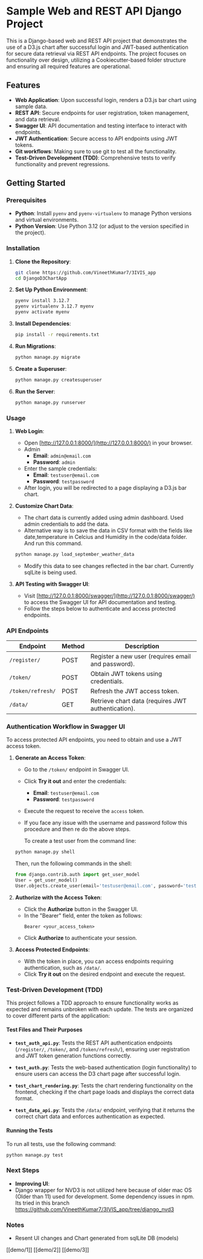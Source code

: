 # Sample Web and REST API Django Project

This is a Django-based web and REST API project that demonstrates the use of a D3.js chart after successful login and JWT-based authentication for secure data retrieval via REST API endpoints. The project focuses on functionality over design, utilizing a Cookiecutter-based folder structure and ensuring all required features are operational.

## Features

- **Web Application**: Upon successful login, renders a D3.js bar chart using sample data.
- **REST API**: Secure endpoints for user registration, token management, and data retrieval.
- **Swagger UI**: API documentation and testing interface to interact with endpoints.
- **JWT Authentication**: Secure access to API endpoints using JWT tokens.
- **Git workflows**: Making sure to use git to test all the functionality.
- **Test-Driven Development (TDD)**: Comprehensive tests to verify functionality and prevent regressions.

## Getting Started

### Prerequisites

- **Python**: Install `pyenv` and `pyenv-virtualenv` to manage Python versions and virtual environments.
- **Python Version**: Use Python 3.12 (or adjust to the version specified in the project).

### Installation

1. **Clone the Repository**:
   ```bash
   git clone https://github.com/VineethKumar7/3IVIS_app
   cd DjangoD3ChartApp
   ```

2. **Set Up Python Environment**:
   ```bash
   pyenv install 3.12.7
   pyenv virtualenv 3.12.7 myenv
   pyenv activate myenv
   ```

3. **Install Dependencies**:
   ```bash
   pip install -r requirements.txt
   ```

4. **Run Migrations**:
   ```bash
   python manage.py migrate
   ```

5. **Create a Superuser**:
   ```bash
   python manage.py createsuperuser
   ```

6. **Run the Server**:
   ```bash
   python manage.py runserver
   ```

### Usage

1. **Web Login**:
   - Open [http://127.0.0.1:8000/](http://127.0.0.1:8000/) in your browser.
   - Admin 
      - **Email**: `admin@email.com`
      - **Password**: `admin`
   - Enter the sample credentials:
     - **Email**: `testuser@email.com`
     - **Password**: `testpassword`
   - After login, you will be redirected to a page displaying a D3.js bar chart.

2. **Customize Chart Data**:
   - The chart data is currently added using admin dashboard. Used admin credentials to add the data.
   - Alternative way is to save the data in CSV format with the fields like date,temperature in Celcius and Humidity in the code/data folder. And run this command.
   ```bash
   python manage.py load_september_weather_data
   ```
   - Modify this data to see changes reflected in the bar chart. Currently sqlLite is being used.

3. **API Testing with Swagger UI**:
   - Visit [http://127.0.0.1:8000/swagger/](http://127.0.0.1:8000/swagger/) to access the Swagger UI for API documentation and testing.
   - Follow the steps below to authenticate and access protected endpoints.

### API Endpoints

| Endpoint             | Method | Description                                         |
|----------------------|--------|-----------------------------------------------------|
| `/register/`         | POST   | Register a new user (requires email and password).  |
| `/token/`            | POST   | Obtain JWT tokens using credentials.                |
| `/token/refresh/`    | POST   | Refresh the JWT access token.                       |
| `/data/`             | GET    | Retrieve chart data (requires JWT authentication).  |

### Authentication Workflow in Swagger UI

To access protected API endpoints, you need to obtain and use a JWT access token.

1. **Generate an Access Token**:
   - Go to the `/token/` endpoint in Swagger UI.
   - Click **Try it out** and enter the credentials:
     - **Email**: `testuser@email.com`
     - **Password**: `testpassword`
   - Execute the request to receive the `access` token.
   - If you face any issue with the username and password follow this procedure and then re do the above steps.

      To create a test user from the command line:

   ```bash
   python manage.py shell
   ```

   Then, run the following commands in the shell:

   ```python
   from django.contrib.auth import get_user_model
   User = get_user_model()
   User.objects.create_user(email='testuser@email.com', password='testpassword')
   ```


2. **Authorize with the Access Token**:
   - Click the **Authorize** button in the Swagger UI.
   - In the "Bearer" field, enter the token as follows:
     ```
     Bearer <your_access_token>
     ```
   - Click **Authorize** to authenticate your session.

3. **Access Protected Endpoints**:
   - With the token in place, you can access endpoints requiring authentication, such as `/data/`.
   - Click **Try it out** on the desired endpoint and execute the request.

### Test-Driven Development (TDD)

This project follows a TDD approach to ensure functionality works as expected and remains unbroken with each update. The tests are organized to cover different parts of the application:

#### Test Files and Their Purposes

- **`test_auth_api.py`**: Tests the REST API authentication endpoints (`/register/`, `/token/`, and `/token/refresh/`), ensuring user registration and JWT token generation functions correctly.
  
- **`test_auth.py`**: Tests the web-based authentication (login functionality) to ensure users can access the D3 chart page after successful login.

- **`test_chart_rendering.py`**: Tests the chart rendering functionality on the frontend, checking if the chart page loads and displays the correct data format.

- **`test_data_api.py`**: Tests the `/data/` endpoint, verifying that it returns the correct chart data and enforces authentication as expected.

#### Running the Tests

To run all tests, use the following command:

```bash
python manage.py test
```

### Next Steps

- **Improving UI**: 
- Django wrapper for NVD3 is not utilized here because of older mac OS (Older than 11) used for development. Some dependency issues in npm. Its tried in this branch https://github.com/VineethKumar7/3IVIS_app/tree/django_nvd3

### Notes

- Resent UI changes and Chart generated from sqlLite DB (models)

[[demo/1]]
[[demo/2]]
[[demo/3]]